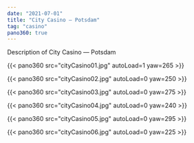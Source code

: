 ```yaml
---
date: "2021-07-01"
title: "City Casino — Potsdam"
tag: "casino"
pano360: true
---
```


Description of City Casino — Potsdam

{{< pano360 src="cityCasino01.jpg" autoLoad=1 yaw=265 >}}

{{< pano360 src="cityCasino02.jpg" autoLoad=0 yaw=250 >}}

{{< pano360 src="cityCasino03.jpg" autoLoad=0 yaw=275 >}}

{{< pano360 src="cityCasino04.jpg" autoLoad=0 yaw=240 >}}

{{< pano360 src="cityCasino05.jpg" autoLoad=0 yaw=295 >}}

{{< pano360 src="cityCasino06.jpg" autoLoad=0 yaw=225 >}}
